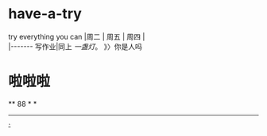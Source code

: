 # have-a-try
try everything you can
|周二 | 周五 | 周四 |  
|-------
写作业|同上 *一盏灯*。   》〉你是人吗
# 啦啦啦



** 88 * *
***
~~`~~
